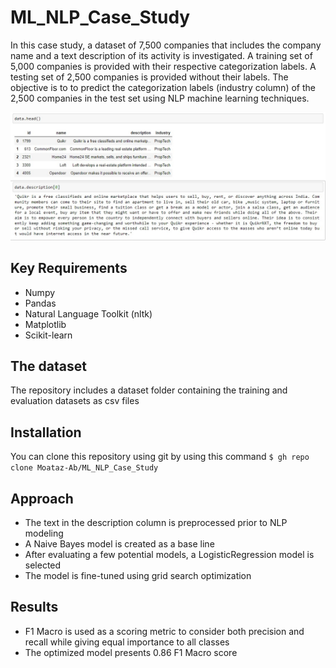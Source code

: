 # ML_NLP_Case_Study

In this case study, a dataset of 7,500 companies that includes the company name and a text description of its activity is investigated. 
A training set of 5,000 companies is provided with their respective categorization labels. A testing set of 2,500 companies is provided without their labels. 
The objective is to to predict the categorization labels (industry column) of the 2,500 companies in the test set using NLP machine learning techniques.

![](dataset/data_example.jpg)

## Key Requirements
- Numpy
- Pandas
- Natural Language Toolkit (nltk)
- Matplotlib
- Scikit-learn

## The dataset
The repository includes a dataset folder containing the training and evaluation datasets as csv files

## Installation
You can clone this repository using git by using this command
```$ gh repo clone Moataz-Ab/ML_NLP_Case_Study```

## Approach
- The text in the description column is preprocessed prior to NLP modeling
- A Naive Bayes model is created as a base line
- After evaluating a few potential models, a LogisticRegression model is selected
- The model is fine-tuned using grid search optimization

## Results
- F1 Macro is used as a scoring metric to consider both precision and recall while giving equal importance to all classes
- The optimized model presents 0.86 F1 Macro score


